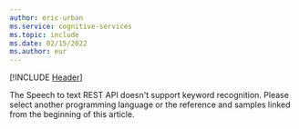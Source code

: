 ```yaml
---
author: eric-urban
ms.service: cognitive-services
ms.topic: include
ms.date: 02/15/2022
ms.author: eur
---
```


[!INCLUDE [Header](../../common/rest.md)]

The Speech to text REST API doesn't support keyword recognition. Please select another programming language or the reference and samples linked from the beginning of this article. 
